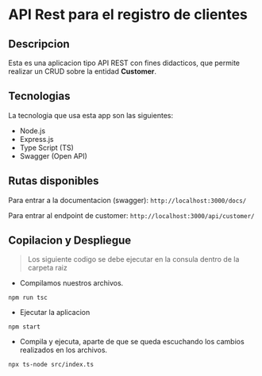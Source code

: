 # API Rest para el registro de clientes

## Descripcion
Esta es una aplicacion tipo API REST con fines didacticos, que permite realizar un CRUD sobre la entidad **Customer**.
## Tecnologias
La tecnologia que usa esta app son las siguientes:
- Node.js
- Express.js
- Type Script (TS)
- Swagger (Open API)
## Rutas disponibles
Para entrar a la documentacion (swagger):
`http://localhost:3000/docs/`

Para entrar al endpoint de customer:
`http://localhost:3000/api/customer/`

## Copilacion y Despliegue
>Los siguiente codigo se debe ejecutar en la consula dentro de la carpeta raiz

- Compilamos nuestros archivos.
```
npm run tsc
```
- Ejecutar la aplicacion
```
npm start
```
- Compila y ejecuta, aparte de que se queda escuchando los cambios realizados en los archivos.
``` 
npx ts-node src/index.ts
```